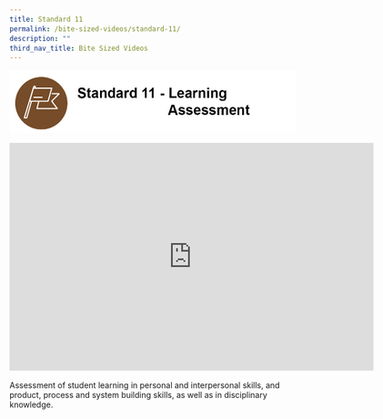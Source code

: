 ```yaml
---
title: Standard 11
permalink: /bite-sized-videos/standard-11/
description: ""
third_nav_title: Bite Sized Videos
---
```

![](/images/cdio11.png)

<iframe width="640" height="400" src="https://www.youtube.com/embed/eJXxXEBtJQ0" title="YouTube video player" frameborder="0" allow="accelerometer; autoplay; clipboard-write; encrypted-media; gyroscope; picture-in-picture" allowfullscreen></iframe>

Assessment of student learning in personal and interpersonal skills, and product, process and system building skills, as well as in disciplinary knowledge.